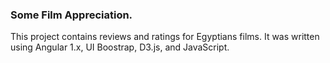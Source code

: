 ### Some Film Appreciation.  

This project contains reviews and ratings for Egyptians films. It was written using Angular 1.x, UI Boostrap, D3.js, and JavaScript. 
